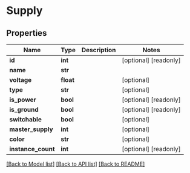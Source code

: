 # Supply

## Properties
Name | Type | Description | Notes
------------ | ------------- | ------------- | -------------
**id** | **int** |  | [optional] [readonly] 
**name** | **str** |  | 
**voltage** | **float** |  | [optional] 
**type** | **str** |  | [optional] 
**is_power** | **bool** |  | [optional] [readonly] 
**is_ground** | **bool** |  | [optional] [readonly] 
**switchable** | **bool** |  | [optional] 
**master_supply** | **int** |  | [optional] 
**color** | **str** |  | [optional] 
**instance_count** | **int** |  | [optional] [readonly] 

[[Back to Model list]](../README.md#documentation-for-models) [[Back to API list]](../README.md#documentation-for-api-endpoints) [[Back to README]](../README.md)


